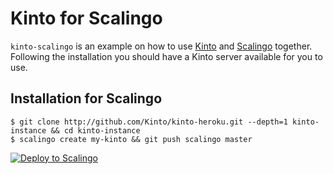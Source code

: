 # Kinto for Scalingo

`kinto-scalingo` is an example on how to use [Kinto](http://kinto-storage.org) and [Scalingo](https://scalingo.com) together.
Following the installation you should have a Kinto server available for you to use.

## Installation for Scalingo

```
$ git clone http://github.com/Kinto/kinto-heroku.git --depth=1 kinto-instance && cd kinto-instance
$ scalingo create my-kinto && git push scalingo master
```

[![Deploy to Scalingo](https://cdn.scalingo.com/deploy/button.svg)](https://my.scalingo.com/deploy)
